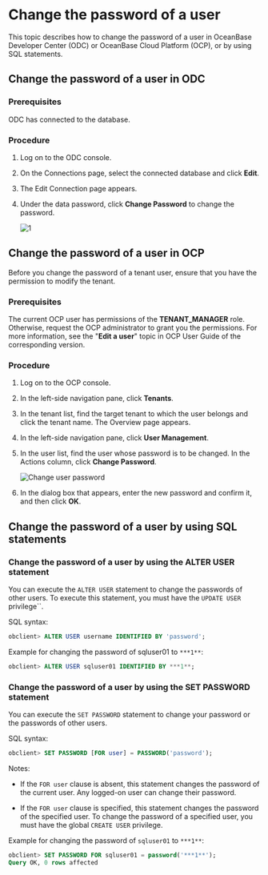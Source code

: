 # Change the password of a user

This topic describes how to change the password of a user in OceanBase Developer Center (ODC) or OceanBase Cloud Platform (OCP), or by using SQL statements.

## Change the password of a user in ODC

### Prerequisites

ODC has connected to the database.

### Procedure

1. Log on to the ODC console.

2. On the Connections page, select the connected database and click **Edit**.

3. The Edit Connection page appears.

4. Under the data password, click **Change Password** to change the password.

   ![1](https://obbusiness-private.oss-cn-shanghai.aliyuncs.com/doc/img/observer-enterprise/V3.2.3/zh-CN/3.deploy-the-oceanbase-database/1010.png)

## Change the password of a user in OCP

Before you change the password of a tenant user, ensure that you have the permission to modify the tenant.

### Prerequisites

The current OCP user has permissions of the **TENANT_MANAGER** role. Otherwise, request the OCP administrator to grant you the permissions. For more information, see the "**Edit a user**" topic in OCP User Guide of the corresponding version.

### Procedure

1. Log on to the OCP console.

2. In the left-side navigation pane, click **Tenants**.

3. In the tenant list, find the target tenant to which the user belongs and click the tenant name. The Overview page appears.

4. In the left-side navigation pane, click **User Management**.

5. In the user list, find the user whose password is to be changed. In the Actions column, click **Change Password**.

   ![Change user password](https://obbusiness-private.oss-cn-shanghai.aliyuncs.com/doc/img/observer-enterprise/V3.2.3/zh-CN/3.deploy-the-oceanbase-database/image008.jpg)

6. In the dialog box that appears, enter the new password and confirm it, and then click **OK**.

## Change the password of a user by using SQL statements

### Change the password of a user by using the ALTER USER statement

You can execute the `ALTER USER` statement to change the passwords of other users. To execute this statement, you must have the `UPDATE USER` privilege``.

SQL syntax:

```sql
obclient> ALTER USER username IDENTIFIED BY 'password';
```

Example for changing the password of sqluser01 to `***1**`:

```sql
obclient> ALTER USER sqluser01 IDENTIFIED BY ***1**;
```

### Change the password of a user by using the SET PASSWORD statement

You can execute the `SET PASSWORD` statement to change your password or the passwords of other users.

SQL syntax:

```sql
obclient> SET PASSWORD [FOR user] = PASSWORD('password');
```

Notes:

* If the `FOR user` clause is absent, this statement changes the password of the current user. Any logged-on user can change their password.

* If the `FOR user` clause is specified, this statement changes the password of the specified user. To change the password of a specified user, you must have the global `CREATE USER` privilege.

Example for changing the password of `sqluser01` to `***1**`:

```sql
obclient> SET PASSWORD FOR sqluser01 = password('***1**');
Query OK, 0 rows affected
```
